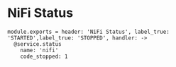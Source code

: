 
# NiFi Status

    module.exports = header: 'NiFi Status', label_true: 'STARTED',label_true: 'STOPPED', handler: ->
      @service.status
        name: 'nifi'
        code_stopped: 1
